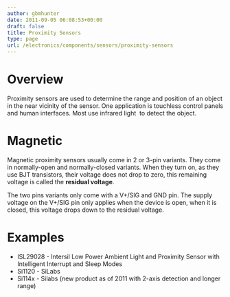 ```yaml
---
author: gbmhunter
date: 2011-09-05 06:08:53+00:00
draft: false
title: Proximity Sensors
type: page
url: /electronics/components/sensors/proximity-sensors
---
```


# Overview

Proximity sensors are used to determine the range and position of an object in the near vicinity of the sensor. One application is touchless control panels and human interfaces. Most use infrared light  to detect the object.

# Magnetic

Magnetic proximity sensors usually come in 2 or 3-pin variants. They come in normally-open and normally-closed variants. When they turn on, as they use BJT transistors, their voltage does not drop to zero, this remaining voltage is called the **residual voltage**.

The two pins variants only come with a V+/SIG and GND pin. The supply voltage on the V+/SIG pin only applies when the device is open, when it is closed, this voltage drops down to the residual voltage.

# Examples

* ISL29028 - Intersil Low Power Ambient Light and Proximity Sensor with Intelligent Interrupt and Sleep Modes
* Si1120 - SiLabs
* Si114x - Silabs (new product as of 2011 with 2-axis detection and longer range)
